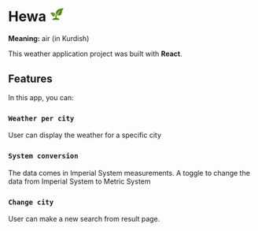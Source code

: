 # Hewa <img src="public/plant.png" width="30"/>


**Meaning:** air (in Kurdish)

This weather application project was built with **React**.

## Features

In this app, you can:

### `Weather per city`

User can display the weather for a specific city

### `System conversion`

The data comes in Imperial System measurements. A toggle to change the data from Imperial System to Metric System

### `Change city`

User can make a new search from result page.
